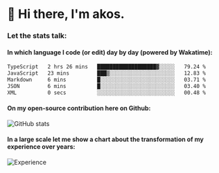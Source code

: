 # 👋 Hi there, I'm akos. 


### Let the stats talk:


#### In which language I code (or edit) day by day (powered by Wakatime): 

<!--START_SECTION:waka-->

```txt
TypeScript   2 hrs 26 mins   ███████████████████▓░░░░░   79.24 %
JavaScript   23 mins         ███▒░░░░░░░░░░░░░░░░░░░░░   12.83 %
Markdown     6 mins          █░░░░░░░░░░░░░░░░░░░░░░░░   03.71 %
JSON         6 mins          █░░░░░░░░░░░░░░░░░░░░░░░░   03.40 %
XML          0 secs          ░░░░░░░░░░░░░░░░░░░░░░░░░   00.48 %
```

<!--END_SECTION:waka-->

#### On my open-source contribution here on Github:
 
![GitHub stats](https://github-readme-stats.vercel.app/api?username=akosbalasko)

#### In a large scale let me show a chart about the transformation of my experience over years:   

![Experience](https://cr-skills-chart-widget.azurewebsites.net/api/api?username=akosbalasko)
